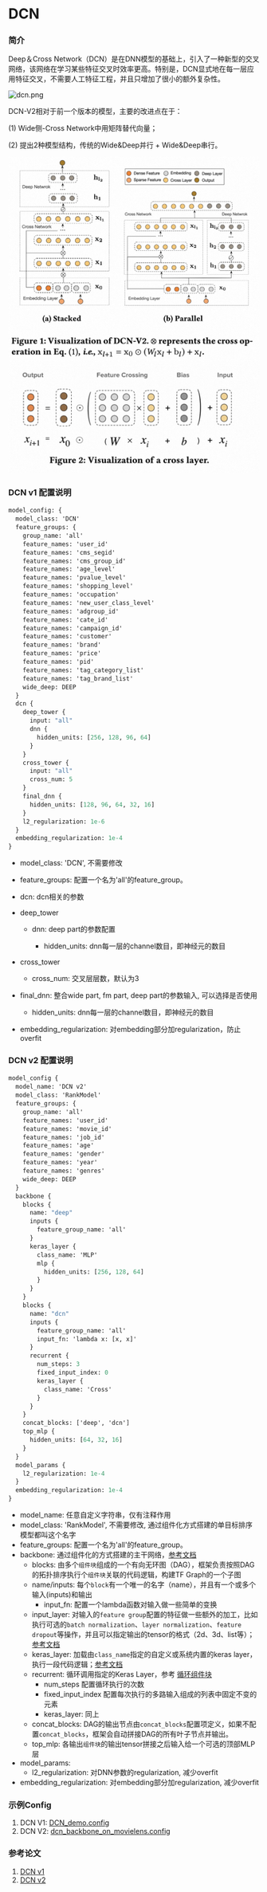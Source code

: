 # DCN

### 简介

Deep＆Cross Network（DCN）是在DNN模型的基础上，引入了一种新型的交叉网络，该网络在学习某些特征交叉时效率更高。特别是，DCN显式地在每一层应用特征交叉，不需要人工特征工程，并且只增加了很小的额外复杂性。

![dcn.png](../../images/models/dcn.png)

DCN-V2相对于前一个版本的模型，主要的改进点在于：

(1) Wide侧-Cross Network中用矩阵替代向量；

(2) 提出2种模型结构，传统的Wide&Deep并行 + Wide&Deep串行。

![dcn_v2](../../images/models/dcn_v2.jpg)
![dcn_v2_cross](../../images/models/dcn_v2_cross.jpg)

### DCN v1 配置说明

```protobuf
model_config: {
  model_class: 'DCN'
  feature_groups: {
    group_name: 'all'
    feature_names: 'user_id'
    feature_names: 'cms_segid'
    feature_names: 'cms_group_id'
    feature_names: 'age_level'
    feature_names: 'pvalue_level'
    feature_names: 'shopping_level'
    feature_names: 'occupation'
    feature_names: 'new_user_class_level'
    feature_names: 'adgroup_id'
    feature_names: 'cate_id'
    feature_names: 'campaign_id'
    feature_names: 'customer'
    feature_names: 'brand'
    feature_names: 'price'
    feature_names: 'pid'
    feature_names: 'tag_category_list'
    feature_names: 'tag_brand_list'
    wide_deep: DEEP
  }
  dcn {
    deep_tower {
      input: "all"
      dnn {
        hidden_units: [256, 128, 96, 64]
      }
    }
    cross_tower {
      input: "all"
      cross_num: 5
    }
    final_dnn {
      hidden_units: [128, 96, 64, 32, 16]
    }
    l2_regularization: 1e-6
  }
  embedding_regularization: 1e-4
}
```

- model_class: 'DCN', 不需要修改

- feature_groups: 配置一个名为'all'的feature_group。

- dcn: dcn相关的参数

- deep_tower

  - dnn: deep part的参数配置

    - hidden_units: dnn每一层的channel数目，即神经元的数目

- cross_tower

  - cross_num: 交叉层层数，默认为3

- final_dnn: 整合wide part, fm part, deep part的参数输入, 可以选择是否使用

  - hidden_units: dnn每一层的channel数目，即神经元的数目

- embedding_regularization: 对embedding部分加regularization，防止overfit

### DCN v2 配置说明

```protobuf
model_config {
  model_name: 'DCN v2'
  model_class: 'RankModel'
  feature_groups: {
    group_name: 'all'
    feature_names: 'user_id'
    feature_names: 'movie_id'
    feature_names: 'job_id'
    feature_names: 'age'
    feature_names: 'gender'
    feature_names: 'year'
    feature_names: 'genres'
    wide_deep: DEEP
  }
  backbone {
    blocks {
      name: "deep"
      inputs {
        feature_group_name: 'all'
      }
      keras_layer {
        class_name: 'MLP'
        mlp {
          hidden_units: [256, 128, 64]
        }
      }
    }
    blocks {
      name: "dcn"
      inputs {
        feature_group_name: 'all'
        input_fn: 'lambda x: [x, x]'
      }
      recurrent {
        num_steps: 3
        fixed_input_index: 0
        keras_layer {
          class_name: 'Cross'
        }
      }
    }
    concat_blocks: ['deep', 'dcn']
    top_mlp {
      hidden_units: [64, 32, 16]
    }
  }
  model_params {
    l2_regularization: 1e-4
  }
  embedding_regularization: 1e-4
}
```

- model_name: 任意自定义字符串，仅有注释作用
- model_class: 'RankModel', 不需要修改, 通过组件化方式搭建的单目标排序模型都叫这个名字
- feature_groups: 配置一个名为'all'的feature_group。
- backbone: 通过组件化的方式搭建的主干网络，[参考文档](../component/backbone.md)
  - blocks: 由多个`组件块`组成的一个有向无环图（DAG），框架负责按照DAG的拓扑排序执行个`组件块`关联的代码逻辑，构建TF Graph的一个子图
  - name/inputs: 每个`block`有一个唯一的名字（name），并且有一个或多个输入(inputs)和输出
    - input_fn: 配置一个lambda函数对输入做一些简单的变换
  - input_layer: 对输入的`feature group`配置的特征做一些额外的加工，比如执行可选的`batch normalization`、`layer normalization`、`feature dropout`等操作，并且可以指定输出的tensor的格式（2d、3d、list等）；[参考文档](../component/backbone.md#id15)
  - keras_layer: 加载由`class_name`指定的自定义或系统内置的keras layer，执行一段代码逻辑；[参考文档](../component/backbone.md#keraslayer)
  - recurrent: 循环调用指定的Keras Layer，参考 [循环组件块](../component/backbone.md#id16)
    - num_steps 配置循环执行的次数
    - fixed_input_index 配置每次执行的多路输入组成的列表中固定不变的元素
    - keras_layer: 同上
  - concat_blocks: DAG的输出节点由`concat_blocks`配置项定义，如果不配置`concat_blocks`，框架会自动拼接DAG的所有叶子节点并输出。
  - top_mlp: 各输出`组件块`的输出tensor拼接之后输入给一个可选的顶部MLP层
- model_params:
  - l2_regularization: 对DNN参数的regularization, 减少overfit
- embedding_regularization: 对embedding部分加regularization, 减少overfit

### 示例Config

1. DCN V1: [DCN_demo.config](https://easyrec.oss-cn-beijing.aliyuncs.com/config/dcn.config)
1. DCN V2: [dcn_backbone_on_movielens.config](https://github.com/alibaba/EasyRec/tree/master/examples/configs/dcn_backbone_on_movielens.config)

### 参考论文

1. [DCN v1](https://arxiv.org/abs/1708.05123)
1. [DCN v2](https://arxiv.org/abs/2008.13535)
